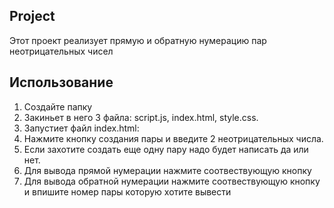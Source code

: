 ## Project
Этот проект реализует прямую и обратную нумерацию пар неотрицательных чисел

## Использование
1. Создайте папку
2. Закиньет в него 3 файла: script.js, index.html, style.css.
3. Запустиет файл index.html:
4. Нажмите кнопку создания пары и введите 2 неотрицательных числа.
5. Если захотите создать еще одну пару надо будет написать да или нет.
6. Для вывода прямой нумерации нажмите соотвествующую кнопку
7. Для вывода обратной нумерации нажмите соотвествующую кнопку и впишите номер пары которую хотите вывести